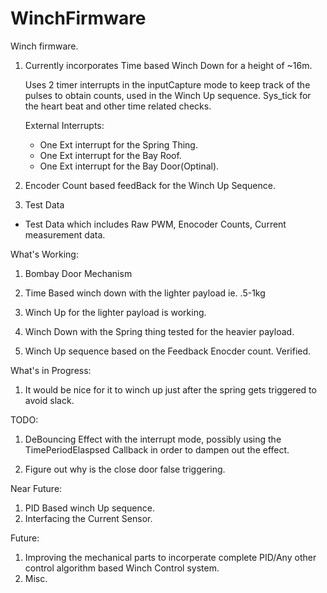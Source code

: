 # WinchFirmware
Winch firmware. 


1. Currently incorporates Time based Winch Down for a height of ~16m.
  
    Uses 2 timer interrupts in the inputCapture mode to keep track of the pulses to obtain counts, used in the Winch Up sequence.
    Sys_tick for the heart beat and other time related checks.
  
    External Interrupts:
    * One Ext interrupt for the Spring Thing.
    * One Ext interrupt for the Bay Roof.
    * One Ext interrupt for the Bay Door(Optinal).

  
2. Encoder Count based feedBack for the Winch Up Sequence.


3. Test Data 
  * Test Data which includes Raw PWM, Enocoder Counts, Current measurement data.


What's Working:

1. Bombay Door Mechanism 
2. Time Based winch down with the lighter payload ie. .5-1kg
3. Winch Up for the lighter payload is working. 

4. Winch Down with the Spring thing tested for the heavier payload.
5. Winch Up sequence based on the Feedback Enocder count. Verified.



What's in Progress:
1. It  would be nice for it to winch up just after the spring gets triggered to avoid slack.

TODO:

1. DeBouncing Effect with the interrupt mode, possibly using the TimePeriodElaspsed Callback
   in order to dampen out the effect.
 
2. Figure out why is the close door false triggering.

Near Future:
1. PID Based winch Up sequence.
2. Interfacing the Current Sensor. 


Future:
1. Improving the mechanical parts to incorperate complete PID/Any other control algorithm based Winch Control system.
2. Misc.
